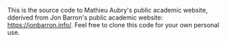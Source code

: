 This is the source code to Mathieu Aubry's public academic website, dderived from Jon Barron's public academic website: https://jonbarron.info/. Feel free to clone this code for your own personal use.

